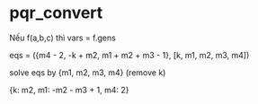 # pqr_convert

Nếu f(a,b,c) thì vars = f.gens

eqs = ({m4 - 2, -k + m2, m1 + m2 + m3 - 1}, [k, m1, m2, m3, m4])

solve eqs by {m1, m2, m3, m4} (remove k)

{k: m2, m1: -m2 - m3 + 1, m4: 2}
